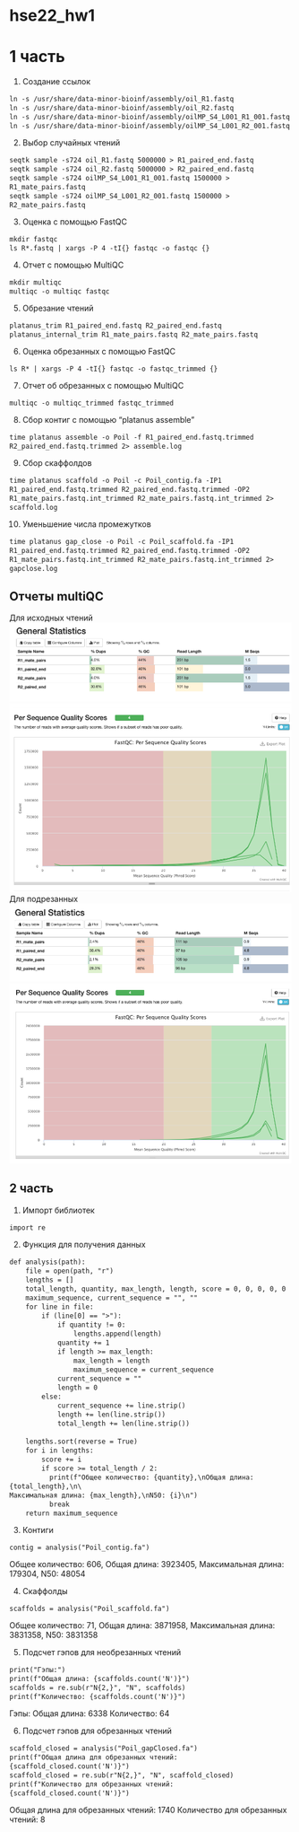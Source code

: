 # hse22_hw1
# 1 часть
1. Создание ссылок
```
ln -s /usr/share/data-minor-bioinf/assembly/oil_R1.fastq
ln -s /usr/share/data-minor-bioinf/assembly/oil_R2.fastq
ln -s /usr/share/data-minor-bioinf/assembly/oilMP_S4_L001_R1_001.fastq
ln -s /usr/share/data-minor-bioinf/assembly/oilMP_S4_L001_R2_001.fastq
```
2. Выбор случайных чтений
```
seqtk sample -s724 oil_R1.fastq 5000000 > R1_paired_end.fastq
seqtk sample -s724 oil_R2.fastq 5000000 > R2_paired_end.fastq
seqtk sample -s724 oilMP_S4_L001_R1_001.fastq 1500000 > R1_mate_pairs.fastq
seqtk sample -s724 oilMP_S4_L001_R2_001.fastq 1500000 > R2_mate_pairs.fastq
```
3. Оценка с помощью FastQC
```
mkdir fastqc
ls R*.fastq | xargs -P 4 -tI{} fastqc -o fastqc {}
```
4. Отчет с помощью MultiQC
```
mkdir multiqc
multiqc -o multiqc fastqc

```
5. Обрезание чтений
```
platanus_trim R1_paired_end.fastq R2_paired_end.fastq
platanus_internal_trim R1_mate_pairs.fastq R2_mate_pairs.fastq
```
6. Оценка обрезанных с помощью FastQC
```
ls R* | xargs -P 4 -tI{} fastqc -o fastqc_trimmed {}
```
7. Отчет об обрезанных с помощью MultiQC
```
multiqc -o multiqc_trimmed fastqc_trimmed
```
8. Сбор контиг с помощью “platanus assemble”
```
time platanus assemble -o Poil -f R1_paired_end.fastq.trimmed R2_paired_end.fastq.trimmed 2> assemble.log
```
9. Сбор скаффолдов
```
time platanus scaffold -o Poil -c Poil_contig.fa -IP1 R1_paired_end.fastq.trimmed R2_paired_end.fastq.trimmed -OP2 R1_mate_pairs.fastq.int_trimmed R2_mate_pairs.fastq.int_trimmed 2> scaffold.log
```
10. Уменьшение числа промежутков
```
time platanus gap_close -o Poil -c Poil_scaffold.fa -IP1 R1_paired_end.fastq.trimmed R2_paired_end.fastq.trimmed -OP2 R1_mate_pairs.fastq.int_trimmed R2_mate_pairs.fastq.int_trimmed 2> gapclose.log
```
## Отчеты multiQC
Для исходных чтений
![avatar](/images/general_1.png)
![avatar](/images/per_sequence_1.png)
Для подрезанных
![avatar](/images/general_2.png)
![avatar](/images/per_sequence_2.png)
## 2 часть
1. Импорт библиотек
```
import re
```
2. Функция для получения данных
```
def analysis(path):
    file = open(path, "r")
    lengths = []
    total_length, quantity, max_length, length, score = 0, 0, 0, 0, 0
    maximum_sequence, current_sequence = "", ""
    for line in file:
        if (line[0] == ">"):
            if quantity != 0:
                lengths.append(length)
            quantity += 1
            if length >= max_length:
                max_length = length
                maximum_sequence = current_sequence
            current_sequence = ""
            length = 0
        else:
            current_sequence += line.strip()
            length += len(line.strip())
            total_length += len(line.strip())
     
    lengths.sort(reverse = True) 
    for i in lengths:
        score += i
        if score >= total_length / 2:
          print(f"Общее количество: {quantity},\nОбщая длина: {total_length},\n\
Максимальная длина: {max_length},\nN50: {i}\n")
          break
    return maximum_sequence
```
3. Контиги
```
contig = analysis("Poil_contig.fa")
```
Общее количество: 606,
Общая длина: 3923405,
Максимальная длина: 179304,
N50: 48054

4. Скаффолды
```
scaffolds = analysis("Poil_scaffold.fa")
```
Общее количество: 71,
Общая длина: 3871958,
Максимальная длина: 3831358,
N50: 3831358

5. Подсчет гэпов для необрезанных чтений
```
print("Гэпы:")
print(f"Общая длина: {scaffolds.count('N')}")
scaffolds = re.sub(r"N{2,}", "N", scaffolds)
print(f"Количество: {scaffolds.count('N')}")
```
Гэпы:
Общая длина: 6338
Количество: 64

6. Подсчет гэпов для обрезанных чтений
```
scaffold_closed = analysis("Poil_gapClosed.fa")
print(f"Общая длина для обрезанных чтений: {scaffold_closed.count('N')}")
scaffold_closed = re.sub(r"N{2,}", "N", scaffold_closed)
print(f"Количество для обрезанных чтений: {scaffold_closed.count('N')}")
```
Общая длина для обрезанных чтений: 1740
Количество для обрезанных чтений: 8